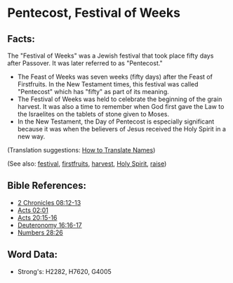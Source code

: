 # Pentecost, Festival of Weeks #

## Facts: ##

The "Festival of Weeks" was a Jewish festival that took place fifty days after Passover. It was later referred to as "Pentecost."

* The Feast of Weeks was seven weeks (fifty days) after the Feast of Firstfruits. In the New Testament times, this festival was called "Pentecost" which has "fifty" as part of its meaning.
* The Festival of Weeks was held to celebrate the beginning of the grain harvest. It was also a time to remember when God first gave the Law to the Israelites on the tablets of stone given to Moses.
* In the New Testament, the Day of Pentecost is especially significant because it was when the believers of Jesus received the Holy Spirit in a new way.

(Translation suggestions: [How to Translate Names](rc://en/ta/man/translate/translate-names))

(See also: [festival](../other/festival.md), [firstfruits](../other/firstfruit.md), [harvest](../other/harvest.md), [Holy Spirit](../kt/holyspirit.md), [raise](../other/raise.md))

## Bible References: ##

* [2 Chronicles 08:12-13](rc://en/tn/help/2ch/08/12)
* [Acts 02:01](rc://en/tn/help/act/02/01)
* [Acts 20:15-16](rc://en/tn/help/act/20/15)
* [Deuteronomy 16:16-17](rc://en/tn/help/deu/16/16)
* [Numbers 28:26](rc://en/tn/help/num/28/26)

## Word Data: ##

* Strong's: H2282, H7620, G4005
